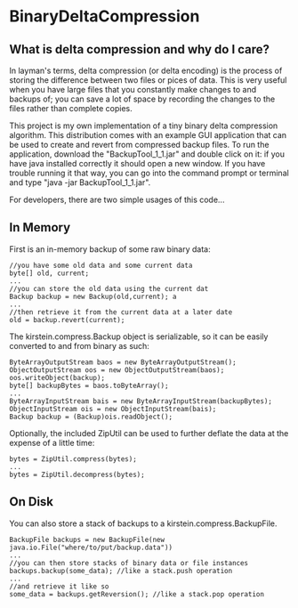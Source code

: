 BinaryDeltaCompression
======================

What is delta compression and why do I care?
--------------------------------------------
In layman's terms, delta compression (or delta encoding) is the process of storing the difference between two files or pices of data.
This is very useful when you have large files that you constantly make changes to and backups of;
you can save a lot of space by recording the changes to the files rather than complete copies.

This project is my own implementation of a tiny binary delta compression algorithm.
This distribution comes with an example GUI application that can be used to create and revert from compressed backup files.
To run the application, download the "BackupTool_1_1.jar" and double click on it: if you have java installed correctly it should open a new window.
If you have trouble running it that way, you can go into the command prompt or terminal and type "java -jar BackupTool_1_1.jar".

For developers, there are two simple usages of this code...

In Memory
---------

First is an in-memory backup of some raw binary data:

    //you have some old data and some current data
    byte[] old, current;
    ...
    //you can store the old data using the current dat
    Backup backup = new Backup(old,current); a
    ...
    //then retrieve it from the current data at a later date
    old = backup.revert(current);
    
The kirstein.compress.Backup object is serializable, so it can be easily converted to and from binary as such:

    ByteArrayOutputStream baos = new ByteArrayOutputStream();
    ObjectOutputStream oos = new ObjectOutputStream(baos);
    oos.writeObject(backup);
    byte[] backupBytes = baos.toByteArray();
    ...
    ByteArrayInputStream bais = new ByteArrayInputStream(backupBytes);
    ObjectInputStream ois = new ObjectInputStream(bais);
    Backup backup = (Backup)ois.readObject();

Optionally, the included ZipUtil can be used to further deflate the data at the expense of a little time:

    bytes = ZipUtil.compress(bytes);
    ...
    bytes = ZipUtil.decompress(bytes);

On Disk
-------

You can also store a stack of backups to a kirstein.compress.BackupFile.
    
    BackupFile backups = new BackupFile(new java.io.File("where/to/put/backup.data"))
    ...
    //you can then store stacks of binary data or file instances
    backups.backup(some_data); //like a stack.push operation
    ...
    //and retrieve it like so
    some_data = backups.getReversion(); //like a stack.pop operation
